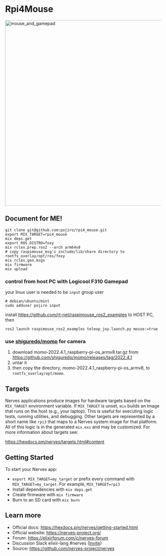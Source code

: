 # Rpi4Mouse

<img src="https://github.com/pojiro/rpi4_mouse/assets/4096956/13398f9f-00b7-4595-80a9-1b10e8505604"
     style="width: 600px"
     alt="mouse_and_gamepad">

## Document for ME!

```
git clone git@github.com:pojiro/rpi4_mouse.git
export MIX_TARGET=rpi4_mouse
mix deps.get
export ROS_DISTRO=foxy
mix rclex.prep.ros2 --arch arm64v8
# copy raspimouse_msg's include/lib/share directory to rootfs_overlay/opt/ros/foxy
mix rclex.gen.msgs
mix firmware
mix upload
```

### control from host PC with Logicool F310 Gamepad

your linux user is needed to be `input` group user

```
# debian/ubuntu/mint
sudo adduser pojiro input
```

install https://github.com/rt-net/raspimouse_ros2_examples to HOST PC, then

```
ros2 launch raspimouse_ros2_examples teleop_joy.launch.py mouse:=true
```

### use [shiguredo/momo](https://github.com/shiguredo/momo) for camera

1. download momo-2022.4.1_raspberry-pi-os_armv8.tar.gz from https://github.com/shiguredo/momo/releases/tag/2022.4.1
2. untar it
3. then copy the directory, momo-2022.4.1_raspberry-pi-os_armv8, to `rootfs_overlay/opt/momo`.

## Targets

Nerves applications produce images for hardware targets based on the
`MIX_TARGET` environment variable. If `MIX_TARGET` is unset, `mix` builds an
image that runs on the host (e.g., your laptop). This is useful for executing
logic tests, running utilities, and debugging. Other targets are represented by
a short name like `rpi3` that maps to a Nerves system image for that platform.
All of this logic is in the generated `mix.exs` and may be customized. For more
information about targets see:

https://hexdocs.pm/nerves/targets.html#content

## Getting Started

To start your Nerves app:
  * `export MIX_TARGET=my_target` or prefix every command with
    `MIX_TARGET=my_target`. For example, `MIX_TARGET=rpi3`
  * Install dependencies with `mix deps.get`
  * Create firmware with `mix firmware`
  * Burn to an SD card with `mix burn`

## Learn more

  * Official docs: https://hexdocs.pm/nerves/getting-started.html
  * Official website: https://nerves-project.org/
  * Forum: https://elixirforum.com/c/nerves-forum
  * Discussion Slack elixir-lang #nerves ([Invite](https://elixir-slackin.herokuapp.com/))
  * Source: https://github.com/nerves-project/nerves
